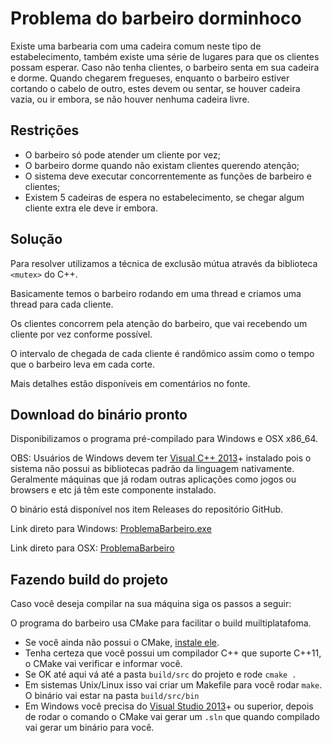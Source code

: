 # Problema do barbeiro dorminhoco

Existe uma barbearia com uma cadeira comum neste tipo de estabelecimento,
também existe uma série de lugares para que os clientes possam esperar. Caso não
tenha clientes, o barbeiro senta em sua cadeira e dorme. Quando chegarem
fregueses, enquanto o barbeiro estiver cortando o cabelo de outro, estes devem ou
sentar, se houver cadeira vazia, ou ir embora, se não houver nenhuma cadeira livre.

## Restrições

 - O barbeiro só pode atender um cliente por vez;
 - O barbeiro dorme quando não existam clientes querendo atenção;
 - O sistema deve executar concorrentemente as funções de barbeiro e clientes;
 - Existem 5 cadeiras de espera no estabelecimento, se chegar algum cliente extra ele deve ir embora.

## Solução

Para resolver utilizamos a técnica de exclusão mútua através da biblioteca `<mutex>` do C++.

Basicamente temos o barbeiro rodando em uma thread e criamos uma thread para cada cliente.

Os clientes concorrem pela atenção do barbeiro, que vai recebendo um cliente por vez conforme possível.

O intervalo de chegada de cada cliente é randômico assim como o tempo que o barbeiro leva em cada corte.

Mais detalhes estão disponíveis em comentários no fonte.

## Download do binário pronto

Disponibilizamos o programa pré-compilado para Windows e OSX x86_64.

OBS: Usuários de Windows devem ter [Visual C++ 2013](http://www.microsoft.com/en-us/download/details.aspx?id=40784)+ instalado pois o sistema não possui as bibliotecas padrão da linguagem nativamente. Geralmente máquinas que já rodam outras aplicações como jogos ou browsers e etc já têm este componente instalado.

O binário está disponível nos item Releases do repositório GitHub.

Link direto para Windows: [ProblemaBarbeiro.exe](https://github.com/mkautzmann/problema-paralelismo/releases/download/1.0.0wb/ProblemaBarbeiro.exe)

Link direto para OSX: [ProblemaBarbeiro](https://github.com/mkautzmann/problema-paralelismo/releases/download/1.0.0b/ProblemaBarbeiro)

## Fazendo build do projeto

Caso você deseja compilar na sua máquina siga os passos a seguir:

O programa do barbeiro usa CMake para facilitar o build muiltiplatafoma.

  - Se você ainda não possui o CMake, [instale ele](http://www.cmake.org/download/).
  - Tenha certeza que você possui um compilador C++ que suporte C++11, o CMake vai verificar e informar você.
  - Se OK até aqui vá até a pasta `build/src` do projeto e rode `cmake .`
  - Em sistemas Unix/Linux isso vai criar um Makefile para você rodar `make`. O binário vai estar na pasta `build/src/bin`
  - Em Windows você precisa do [Visual Studio 2013](http://www.microsoft.com/en-us/download/details.aspx?id=44914)+ ou superior, depois de rodar o comando o CMake vai gerar um `.sln` que quando compilado vai gerar um binário para você.

